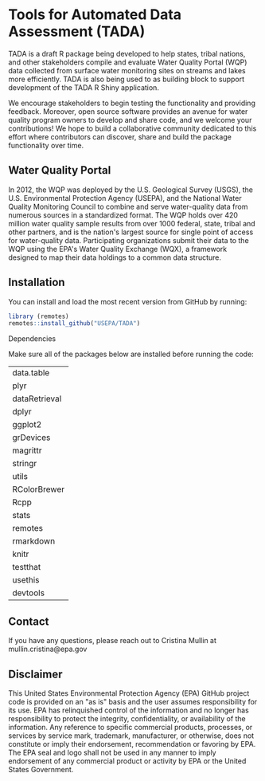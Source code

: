 # Tools for Automated Data Assessment (TADA)

TADA is a draft R package being developed to help states, tribal nations, and other stakeholders compile and evaluate Water Quality Portal (WQP) data collected from surface water monitoring sites on streams and lakes more efficiently. TADA is also being used to as building block to support development of the TADA R Shiny application.

We encourage stakeholders to begin testing the functionality and providing feedback. Moreover, open source software provides an avenue for water quality program owners to develop and share code, and we welcome your contributions! We hope to build a collaborative community dedicated to this effort where contributors can discover, share and build the package functionality over time.

## Water Quality Portal

In 2012, the WQP was deployed by the U.S. Geological Survey (USGS), the U.S. Environmental Protection Agency (USEPA), and the National Water Quality Monitoring Council to combine and serve water-quality data from numerous sources in a standardized format. The WQP holds over 420 million water quality sample results from over 1000 federal, state, tribal and other partners, and is the nation's largest source for single point of access for water-quality data. Participating organizations submit their data to the WQP using the EPA's Water Quality Exchange (WQX), a framework designed to map their data holdings to a common data structure.

## Installation

You can install and load the most recent version from GitHub by running:

``` r
library (remotes)
remotes::install_github("USEPA/TADA")
```

Dependencies

Make sure all of the packages below are installed before running the code:

|               |
|---------------|
| data.table    |
| plyr          |
| dataRetrieval |
| dplyr         |
| ggplot2       |
| grDevices     |
| magrittr      |
| stringr       |
| utils         |
| RColorBrewer  |
| Rcpp          |
| stats         |
| remotes       |
| rmarkdown     |
| knitr         |
| testthat      |
| usethis       |
| devtools      |

## Contact

If you have any questions, please reach out to Cristina Mullin at mullin.cristina\@epa.gov

## Disclaimer

This United States Environmental Protection Agency (EPA) GitHub project code is provided on an "as is" basis and the user assumes responsibility for its use. EPA has relinquished control of the information and no longer has responsibility to protect the integrity, confidentiality, or availability of the information. Any reference to specific commercial products, processes, or services by service mark, trademark, manufacturer, or otherwise, does not constitute or imply their endorsement, recommendation or favoring by EPA. The EPA seal and logo shall not be used in any manner to imply endorsement of any commercial product or activity by EPA or the United States Government.
